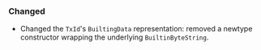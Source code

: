 ### Changed

- Changed the `TxId`'s `BuiltingData` representation:
  removed a newtype constructor wrapping the underlying `BuiltinByteString`.
